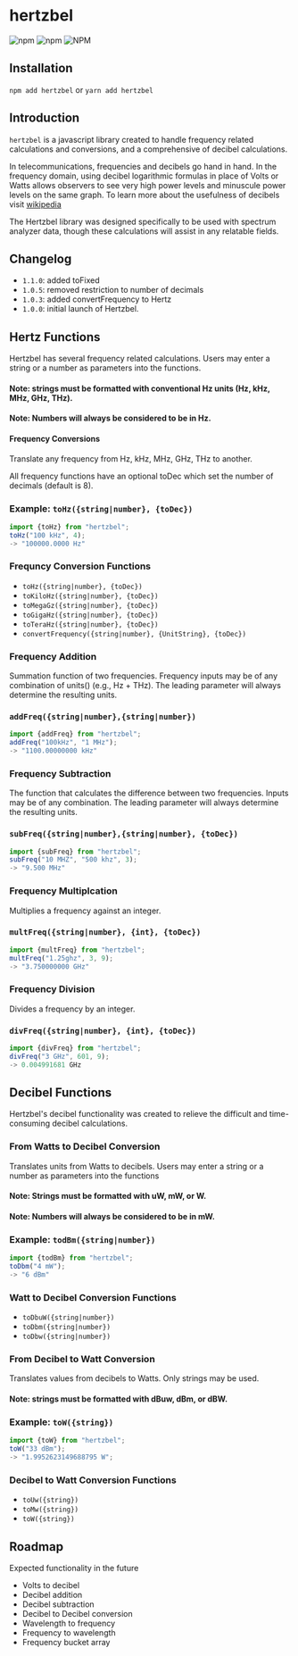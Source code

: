# hertzbel

![npm](https://img.shields.io/npm/v/hertzbel)
![npm](https://img.shields.io/npm/dw/hertzbel)
![NPM](https://img.shields.io/npm/l/hertzbel)

## Installation

`npm add hertzbel` or `yarn add hertzbel`

## Introduction

`hertzbel` is a javascript library created to handle frequency related calculations and conversions, and a comprehensive of decibel calculations.

In telecommunications, frequencies and decibels go hand in hand. In the frequency domain, using decibel logarithmic formulas in place of Volts or Watts allows observers to see very high power levels and minuscule power levels on the same graph. To learn more about the usefulness of decibels visit [wikipedia](<https://en.wikipedia.org/wiki/Decibel#:~:text=The%20decibel%20(symbol%3A%20dB),level%20or%20field%20level%2C%20respectively.>)

The Hertzbel library was designed specifically to be used with spectrum analyzer data, though these calculations will assist in any relatable fields.

## Changelog

- `1.1.0`: added toFixed
- `1.0.5`: removed restriction to number of decimals
- `1.0.3`: added convertFrequency to Hertz
- `1.0.0`: initial launch of Hertzbel.

## Hertz Functions

Hertzbel has several frequency related calculations. Users may enter a string or a number as parameters into the functions.

#### Note: strings must be formatted with conventional Hz units (Hz, kHz, MHz, GHz, THz).

#### Note: Numbers will always be considered to be in Hz.

#### Frequency Conversions

Translate any frequency from Hz, kHz, MHz, GHz, THz to another.

All frequency functions have an optional toDec which set the number of decimals (default is 8).

### Example: `toHz({string|number}, {toDec})`

```js
import {toHz} from "hertzbel";
toHz("100 kHz", 4);
-> "100000.0000 Hz"
```

### Frequncy Conversion Functions

- `toHz({string|number}, {toDec})`
- `toKiloHz({string|number}, {toDec})`
- `toMegaGz({string|number}, {toDec})`
- `toGigaHz({string|number}, {toDec})`
- `toTeraHz({string|number}, {toDec})`
- `convertFrequency({string|number}, {UnitString}, {toDec})`

### Frequency Addition

Summation function of two frequencies. Frequency inputs may be of any combination of units() (e.g., Hz + THz). The leading parameter will always determine the resulting units.

### `addFreq({string|number},{string|number})`

```js
import {addFreq} from "hertzbel";
addFreq("100kHz", "1 MHz");
-> "1100.00000000 kHz"
```

### Frequency Subtraction

The function that calculates the difference between two frequencies. Inputs may be of any combination. The leading parameter will always determine the resulting units.

### `subFreq({string|number},{string|number}, {toDec})`

```js
import {subFreq} from "hertzbel";
subFreq("10 MHZ", "500 khz", 3);
-> "9.500 MHz"
```

### Frequency Multiplcation

Multiplies a frequency against an integer.

### `multFreq({string|number}, {int}, {toDec})`

```js
import {multFreq} from "hertzbel";
multFreq("1.25ghz", 3, 9);
-> "3.750000000 GHz"
```

### Frequency Division

Divides a frequency by an integer.

### `divFreq({string|number}, {int}, {toDec})`

```js
import {divFreq} from "hertzbel";
divFreq("3 GHz", 601, 9);
-> 0.004991681 GHz
```

## Decibel Functions

Hertzbel's decibel functionality was created to relieve the difficult and time-consuming decibel calculations.

### From Watts to Decibel Conversion

Translates units from Watts to decibels. Users may enter a string or a number as parameters into the functions

#### Note: Strings must be formatted with uW, mW, or W.

#### Note: Numbers will always be considered to be in mW.

### Example: `todBm({string|number})`

```js
import {todBm} from "hertzbel";
toDbm("4 mW");
-> "6 dBm"
```

### Watt to Decibel Conversion Functions

- `toDbuW({string|number})`
- `toDbm({string|number})`
- `toDbw({string|number})`

### From Decibel to Watt Conversion

Translates values from decibels to Watts. Only strings may be used.

#### Note: strings must be formatted with dBuw, dBm, or dBW.

### Example: `toW({string})`

```js
import {toW} from "hertzbel";
toW("33 dBm");
-> "1.9952623149688795 W";
```

### Decibel to Watt Conversion Functions

- `toUw({string})`
- `toMw({string})`
- `toW({string})`

## Roadmap

Expected functionality in the future

- Volts to decibel
- Decibel addition
- Decibel subtraction
- Decibel to Decibel conversion
- Wavelength to frequency
- Frequency to wavelength
- Frequency bucket array
